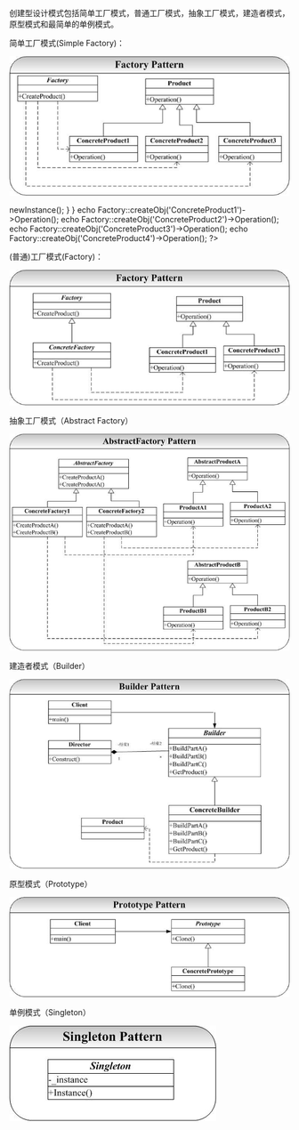 创建型设计模式包括简单工厂模式，普通工厂模式，抽象工厂模式，建造者模式，原型模式和最简单的单例模式。

简单工厂模式(Simple Factory)：

![image](https://github.com/loveprolife/IMG/blob/master/0.png)

<?php

abstract class Product
{
	abstract public function Operation();
}

class ConcreteProduct1 extends Product
{
	public function Operation()
	{
		return __METHOD__ ;
	}
}

class ConcreteProduct2 extends Product
{
	public function Operation()
	{
		return __METHOD__ ;
	}
}

class ConcreteProduct3 extends Product
{
	public function Operation()
	{
		return __METHOD__ ;
	}
}

class ConcreteProduct4 extends Product
{
	public function Operation()
	{
		return __METHOD__ ;
	}
}

class Factory
{
	public static function createObj($className)
	{
		$class = new ReflectionClass($className);
		return $class->newInstance();
	}
}

echo Factory::createObj('ConcreteProduct1')->Operation();

echo Factory::createObj('ConcreteProduct2')->Operation();

echo Factory::createObj('ConcreteProduct3')->Operation();

echo Factory::createObj('ConcreteProduct4')->Operation();

?>



(普通)工厂模式(Factory)：

![image](https://github.com/loveprolife/IMG/blob/master/1.png)






抽象工厂模式（Abstract Factory）

![image](https://github.com/loveprolife/IMG/blob/master/2.png)




建造者模式（Builder）

![image](https://github.com/loveprolife/IMG/blob/master/3.png)



原型模式（Prototype）

![image](https://github.com/loveprolife/IMG/blob/master/4.png)



单例模式（Singleton）

![image](https://github.com/loveprolife/IMG/blob/master/5.png)










